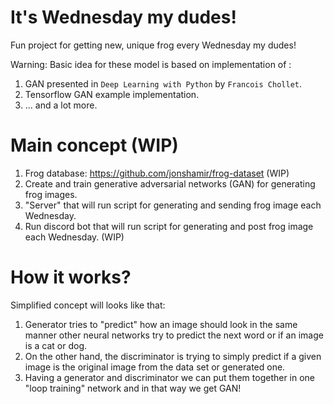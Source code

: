 # It's Wednesday my dudes!
Fun project for getting new, unique frog every Wednesday my dudes!

Warning: Basic idea for these model is based on implementation of :
1. GAN presented in `Deep Learning with Python` by `Francois Chollet`.
2. Tensorflow GAN example implementation.
3. ... and a lot more.

# Main concept (WIP)
1. Frog database: https://github.com/jonshamir/frog-dataset (WIP)
2. Create and train generative adversarial networks (GAN) for generating frog images.
3. "Server" that will run script for generating and sending frog image each Wednesday.
4. Run discord bot that will run script for generating and post frog image each Wednesday. (WIP)

# How it works?
Simplified concept will looks like that:
1. Generator tries to "predict" how an image should look in the same manner other neural networks try to predict the next word or if an image is a cat or dog. 
2. On the other hand, the discriminator is trying to simply predict if a given image is the original image from the data set or generated one.
3. Having a generator and discriminator we can put them together in one "loop training" network and in that way we get GAN!
